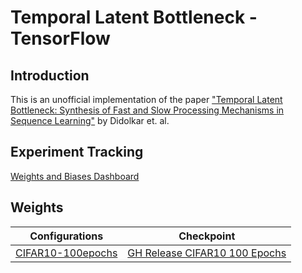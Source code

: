 # Temporal Latent Bottleneck - TensorFlow

## Introduction

This is an unofficial implementation of the paper ["Temporal Latent Bottleneck: Synthesis of Fast and Slow Processing Mechanisms in Sequence Learning"](https://arxiv.org/abs/2205.14794) by Didolkar et. al.

## Experiment Tracking

[Weights and Biases Dashboard](https://wandb.ai/arig23498/temporal-latent-bottleneck)

## Weights

| Configurations | Checkpoint |
| :--: | :--: |
| [CIFAR10-100epochs](https://github.com/suvadityamuk/Temporal-Latent-Bottleneck-TF/blob/main/configs/config_cifar.py) | [GH Release CIFAR10 100 Epochs](https://github.com/suvadityamuk/Temporal-Latent-Bottleneck-TF/releases/download/v1.0.0/cifar10-100-ckpt.zip) |

